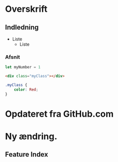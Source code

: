 # Overskrift

## Indledning

* Liste
    * Liste
### Afsnit

```JavaScript
let myNumber = 1
```

```HTML
<div class="myClass"></div>
```

```CSS
.myClass {
    color: Red;
}
```



# Opdateret fra GitHub.com

# Ny ændring.

## Feature Index